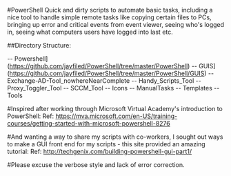 #PowerShell
Quick and dirty scripts to automate basic tasks, including a nice tool to handle simple remote tasks like copying certain files to PCs, bringing up error and critical events from event viewer, seeing who's logged in, seeing what computers users have logged into last etc.

##Directory Structure:

-- Powershell](https://github.com/jayfiled/PowerShell/tree/master/PowerShell)
   -- GUIS](https://github.com/jayfiled/PowerShell/tree/master/PowerShell/GUIS)
     -- Exchange-AD-Tool_nowhereNearComplete
     -- Handy_Scripts_Tool
     -- Proxy_Toggler_Tool 
     -- SCCM_Tool
  -- Icons
  -- ManualTasks
  -- Templates
  -- Tools

#Inspired after working through Microsoft Virtual Academy's introduction to PowerShell:
Ref: https://mva.microsoft.com/en-US/training-courses/getting-started-with-microsoft-powershell-8276

#And wanting a way to share my scripts with co-workers, I sought out ways to make a GUI front end for my scripts - this site provided an amazing tutorial:
Ref: http://techgenix.com/building-powershell-gui-part1/ 

#Please excuse the verbose style and lack of error correction. 
